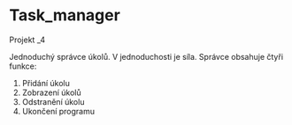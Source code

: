 # Task_manager
Projekt _4

Jednoduchý správce úkolů. V jednoduchosti je síla. 
Správce obsahuje čtyři funkce:
1. Přidání úkolu
2. Zobrazení úkolů
3. Odstranění úkolu
4. Ukončení programu
